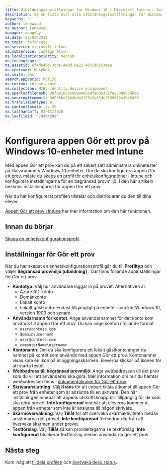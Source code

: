 ```yaml
---
title: Utbildningsinställningar för Windows 10 i Microsoft Intune – Azure | Microsoft Docs
description: Se en lista över alla utbildningsinställningar för Windows 10-enheter. Använd de här inställningarna i en konfigurationsprofil för enheter med appen Gör ett prov, välj hur användare eller elever loggar in, övervaka skärmen under provet och mer i Intune.
keywords: ''
author: lenewsad
ms.author: lanewsad
manager: dougeby
ms.date: 07/03/2019
ms.topic: reference
ms.service: microsoft-intune
ms.subservice: configuration
ms.localizationpriority: medium
ms.technology: ''
ms.assetid: 6f4de4bd-3dde-4a8d-8e22-46c5d06c3eea
ms.reviewer: kakyker
ms.suite: ems
search.appverid: MET150
ms.custom: intune-azure
ms.collection: M365-identity-device-management
ms.openlocfilehash: 39f881b05c9698a8560fe009331fac3389b35bde
ms.sourcegitcommit: 3d895be2844bda2177c2c85dc2f09612a1be5490
ms.translationtype: HT
ms.contentlocale: sv-SE
ms.lasthandoff: 03/13/2020
ms.locfileid: "79364298"
---
```

# <a name="configure-the-take-a-test-app-on-windows-10-devices-using-intune"></a>Konfigurera appen Gör ett prov på Windows 10-enheter med Intune

Med appen Gör ett prov kan du på ett säkert sätt administrera onlinetester på klassrummets Windows 10-enheter. Om du ska konfigurera appen Gör ett prov, måste du skapa en profil för enhetskonfigurationer i Intune och konfigurera inställningarna för en begränsad provmiljö. I den här artikeln beskrivs inställningarna för appen Gör ett prov. 

När du har konfigurerat profilen tilldelar och distribuerar du den till dina elever. 

[Appen Gör ett prov i Intune](education-settings-configure.md) har mer information om den här funktionen.

## <a name="before-you-begin"></a>Innan du börjar

[Skapa en enhetskonfigurationsprofil](education-settings-configure.md#create-a-device-profile).

## <a name="take-a-test-settings"></a>Inställningar för Gör ett prov
När du har skapat en enhetskonfigurationsprofil går du till **Profiltyp** och väljer **Begränsad provmiljö (utbildning)** . Där finns följande appinställningar för Gör ett prov. 


- **Kontotyp**: Välj hur användare loggar in på provet. Alternativen är:
  - Azure AD-konto
  - Domänkonto
  - Lokalt konto
  - Lokalt gästkonto: Endast tillgängligt på enheter som kör Windows 10, version 1903 och senare.    
- **Användarnamn för kontot**: Ange användarnamnet för det konto som används till appen Gör ett prov. Du kan ange konton i följande format:
  - `user@contoso.com`
  - `domain\username`
  - `user@contoso.com`
  - `computerName\username`
- **Kontonamn**: Om du ska konfigurera ett lokalt gästkonto anger du namnet på kontot som används med appen Gör ett prov. Kontonamnet visas som en ikon på inloggningsskärmen. Eleverna klickar på ikonen för att starta testet.  
- **Webbadress till begränsad provmiljö**: Ange webbadressen till det prov som du vill att användarna ska göra. Mer information om hur du hämtar webbadressen finns i [dokumentationen för Gör ett prov](https://docs.microsoft.com/education/windows/take-tests-in-windows-10).
- **Skrivaranslutning**: Välj **Krävs** för att enbart tillåta åtkomst till appen Gör ett prov från enheter som är anslutna till en skrivare. Den här inställningen innebär att appens utskriftsknapp blir tillgänglig för de som ska göra provet. **Inte konfigurerad** innebär att eleverna kommer åt appen från enheter som inte är anslutna till någon skrivare.  
- **Skärmövervakning**: Välj **Tillåt** för att övervaka skärmaktiviteten medan användarna gör provet. **Inte konfigurerad** förhindrar dig från att övervaka skärmen under provet.
- **Textförslag**: Välj **Tillåt** så kan provdeltagarna se textförslag. **Inte konfigurerat** blockerar textförslag medan användarna gör ett prov.

## <a name="next-steps"></a>Nästa steg

Kom ihåg att [tilldela profilen](device-profile-assign.md) och [övervaka dess status](device-profile-monitor.md).
